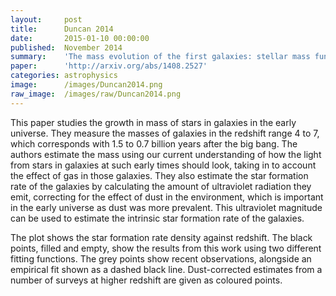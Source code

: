 ```yaml
---
layout:     post
title:      Duncan 2014
date:       2015-01-10 00:00:00
published:  November 2014
summary:    'The mass evolution of the first galaxies: stellar mass functions and star formation rates at 4 < z < 7 in the CANDELS GOODS-South field'
paper:      'http://arxiv.org/abs/1408.2527'
categories: astrophysics
image:      /images/Duncan2014.png
raw_image:  /images/raw/Duncan2014.png
---
```


This paper studies the growth in mass of stars in galaxies in the early universe. They measure the masses of galaxies in the redshift range 4 to 7, which corresponds with 1.5 to 0.7 billion years after the big bang. The authors estimate the mass using our current understanding of how the light from stars in galaxies at such early times should look, taking in to account the effect of gas in those galaxies. They also estimate the star formation rate of the galaxies by calculating the amount of ultraviolet radiation they emit, correcting for the effect of dust in the environment, which is important in the early universe as dust was more prevalent. This ultraviolet magnitude can be used to estimate the intrinsic star formation rate of the galaxies.

The plot shows the star formation rate density against redshift. The black points, filled and empty, show the results from this work using two different fitting functions. The grey points show recent observations, alongside an empirical fit shown as a dashed black line. Dust-corrected estimates from a number of surveys at higher redshift are given as coloured points.
